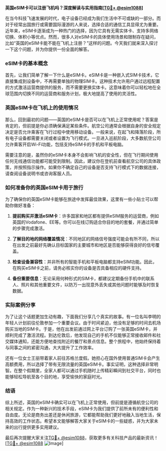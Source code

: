 **英国eSIM卡可以注册飞机吗？深度解读与实用指南[[TG💪+ @esim1088](https://t.me/s/esim1088)]**

在当今科技飞速发展的时代，电子设备已经成为我们生活中不可或缺的一部分。而对于经常出国旅行或需要国际漫游的人来说，选择合适的通信工具显得尤为重要。近年来，eSIM卡逐渐成为一种热门的选择，因为它具有无需实体卡、支持多网络切换、体积小等优点。然而，很多人对eSIM卡的具体使用场景和限制存在疑问，比如“英国的eSIM卡能不能在飞机上注册？”这样的问题。今天我们就来深入探讨一下这个问题，并为你提供一份全面的解答。

### eSIM卡的基本概念

首先，让我们简单了解一下什么是eSIM卡。eSIM卡是一种嵌入式SIM卡技术，它直接集成到设备中，不再需要单独的物理SIM卡。这种技术允许用户通过远程配置的方式激活运营商提供的服务，而不需要更换实体卡。这意味着你可以轻松地在全球范围内切换不同的运营商和服务计划，极大地提高了使用的灵活性。

### 英国eSIM卡在飞机上的使用情况

那么，回到最初的问题——英国的eSIM卡是否可以在飞机上正常使用呢？答案是肯定的，但前提是你必须确保满足某些条件。航空公司通常会根据自身的安全规定决定是否允许乘客在飞行过程中使用移动设备。一般来说，在起飞和降落阶段，所有电子设备都需要关闭或者设置为飞行模式。一旦进入巡航阶段，大多数航空公司允许乘客开启Wi-Fi功能，包括支持eSIM卡的手机和平板电脑。

需要注意的是，虽然你的eSIM卡本身不会影响飞机的安全性，但在飞行期间使用任何无线通信功能都可能受到限制。因此，建议你在登机前查看航空公司的具体政策，并按照指示操作。如果你不确定自己的设备是否支持飞行模式下的数据连接，请查阅设备说明书或咨询客服人员。

### 如何准备你的英国eSIM卡用于旅行

为了确保你的英国eSIM卡能够在旅途中发挥最佳效果，这里有一些小贴士可以帮助你做好准备：

1. **提前购买并激活eSIM卡**：许多国家和地区都有提供eSIM服务的运营商，例如英国的Vodafone、EE等。你可以在线订购适合你目的地的套餐，并通过简单的步骤完成激活。
   
2. **了解目的地的网络覆盖情况**：不同地区的网络信号强度可能会有所不同，所以在出发之前最好先确认目标国家的主要城市和地区是否能够获得良好的信号覆盖。

3. **检查设备兼容性**：并非所有的智能手机和平板电脑都支持eSIM功能。因此，在购买eSIM卡之前，请务必核实你的设备是否具备相应的硬件支持。

4. **备份重要信息**：无论采用何种形式的SIM卡，都建议定期备份手机中的联系人、照片和其他重要文件，以防万一出现意外丢失或其他问题时能够及时恢复数据。

### 实际案例分享

为了让这个话题更加生动有趣，下面我们分享几个真实的故事。有一位名叫李明的年轻人计划前往伦敦参加一个重要会议。由于时间紧迫，他没有足够的时间去机场购买当地的SIM卡。于是，他在出发前通过网上平台订购了一张英国eSIM卡，并顺利完成了激活流程。到达伦敦后，他发现自己的手机不仅能够正常接收邮件和社交媒体通知，还能方便地查找附近的餐厅和景点信息。整个旅程中，他始终保持着与同事之间的紧密沟通，大大提升了工作效率。

还有一位女士王丽带着家人前往苏格兰度假。她担心在国外使用普通SIM卡会产生高额费用，所以选择了带有无限流量的英国eSIM卡。事实证明，这种选择非常明智。在整个假期里，全家人都可以通过手机随时上传精彩瞬间到社交平台，同时也能够轻松导航至各个目的地，享受愉快的家庭时光。

### 结语

综上所述，英国的eSIM卡确实可以在飞机上正常使用，但前提是遵循航空公司的相关规定。作为一种新兴的技术手段，eSIM卡为我们提供了前所未有的便利性和自由度。无论是商务出差还是休闲旅游，它都能帮助我们更好地融入当地生活，保持高效的工作状态。希望本文能够解答大家关于eSIM卡的一些疑惑，并为大家未来的出行提供更多实用建议。

最后再次提醒大家关注[TG💪+ @esim1088](https://t.me/s/esim1088)，获取更多有关科技产品的最新资讯！[[TG💪+ @esim1088](https://t.me/s/esim1088) ![Image](https://i.postimg.cc/4NQfJmqS/Snipaste-2025-05-13-00-14-12.png)]